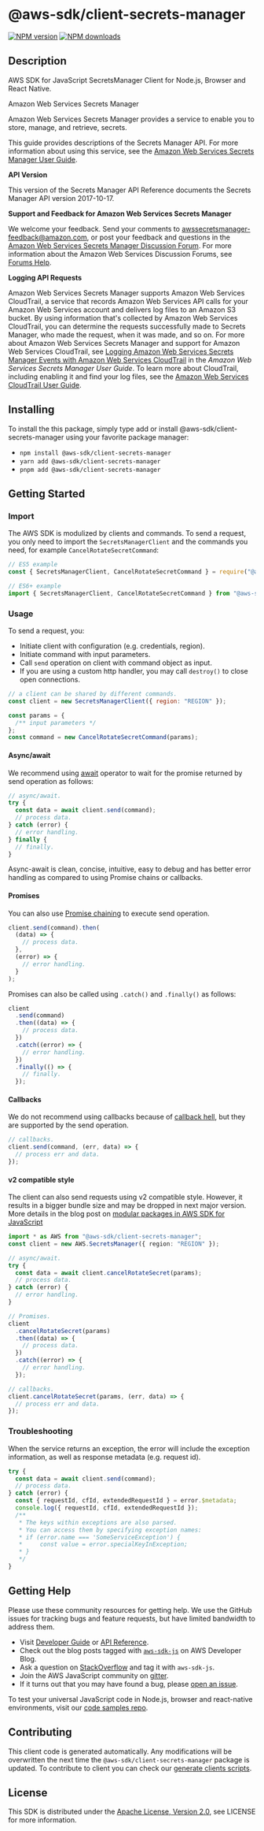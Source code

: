 # @aws-sdk/client-secrets-manager

[![NPM version](https://img.shields.io/npm/v/@aws-sdk/client-secrets-manager/latest.svg)](https://www.npmjs.com/package/@aws-sdk/client-secrets-manager)
[![NPM downloads](https://img.shields.io/npm/dm/@aws-sdk/client-secrets-manager.svg)](https://www.npmjs.com/package/@aws-sdk/client-secrets-manager)

## Description

AWS SDK for JavaScript SecretsManager Client for Node.js, Browser and React Native.

<fullname>Amazon Web Services Secrets Manager</fullname>

<p>Amazon Web Services Secrets Manager provides a service to enable you to store, manage, and retrieve, secrets.</p>

<p>This guide provides descriptions of the Secrets Manager API. For more information about using this
service, see the <a href="https://docs.aws.amazon.com/secretsmanager/latest/userguide/introduction.html">Amazon Web Services Secrets Manager User Guide</a>.</p>

<p>
<b>API Version</b>
</p>

<p>This version of the Secrets Manager API Reference documents the Secrets Manager API version 2017-10-17.</p>

<p>
<b>Support and Feedback for Amazon Web Services Secrets Manager</b>
</p>
<p>We welcome your feedback. Send your comments to <a href="mailto:awssecretsmanager-feedback@amazon.com">awssecretsmanager-feedback@amazon.com</a>, or post your feedback and questions in the <a href="http://forums.aws.amazon.com/forum.jspa?forumID=296">Amazon Web Services Secrets Manager Discussion Forum</a>. For more
information about the Amazon Web Services Discussion Forums, see <a href="http://forums.aws.amazon.com/help.jspa">Forums
Help</a>.</p>

<p>
<b>Logging API Requests</b>
</p>
<p>Amazon Web Services Secrets Manager supports Amazon Web Services CloudTrail, a service that records Amazon Web Services API calls for your Amazon Web Services
account and delivers log files to an Amazon S3 bucket. By using information that's collected
by Amazon Web Services CloudTrail, you can determine the requests successfully made to Secrets Manager, who made the
request, when it was made, and so on. For more about Amazon Web Services Secrets Manager and support for Amazon Web Services
CloudTrail, see <a href="https://docs.aws.amazon.com/secretsmanager/latest/userguide/monitoring.html#monitoring_cloudtrail">Logging
Amazon Web Services Secrets Manager Events with Amazon Web Services CloudTrail</a> in the <i>Amazon Web Services Secrets Manager User Guide</i>.
To learn more about CloudTrail, including enabling it and find your log files, see the <a href="https://docs.aws.amazon.com/awscloudtrail/latest/userguide/what_is_cloud_trail_top_level.html">Amazon Web Services CloudTrail User Guide</a>.</p>

## Installing

To install the this package, simply type add or install @aws-sdk/client-secrets-manager
using your favorite package manager:

- `npm install @aws-sdk/client-secrets-manager`
- `yarn add @aws-sdk/client-secrets-manager`
- `pnpm add @aws-sdk/client-secrets-manager`

## Getting Started

### Import

The AWS SDK is modulized by clients and commands.
To send a request, you only need to import the `SecretsManagerClient` and
the commands you need, for example `CancelRotateSecretCommand`:

```js
// ES5 example
const { SecretsManagerClient, CancelRotateSecretCommand } = require("@aws-sdk/client-secrets-manager");
```

```ts
// ES6+ example
import { SecretsManagerClient, CancelRotateSecretCommand } from "@aws-sdk/client-secrets-manager";
```

### Usage

To send a request, you:

- Initiate client with configuration (e.g. credentials, region).
- Initiate command with input parameters.
- Call `send` operation on client with command object as input.
- If you are using a custom http handler, you may call `destroy()` to close open connections.

```js
// a client can be shared by different commands.
const client = new SecretsManagerClient({ region: "REGION" });

const params = {
  /** input parameters */
};
const command = new CancelRotateSecretCommand(params);
```

#### Async/await

We recommend using [await](https://developer.mozilla.org/en-US/docs/Web/JavaScript/Reference/Operators/await)
operator to wait for the promise returned by send operation as follows:

```js
// async/await.
try {
  const data = await client.send(command);
  // process data.
} catch (error) {
  // error handling.
} finally {
  // finally.
}
```

Async-await is clean, concise, intuitive, easy to debug and has better error handling
as compared to using Promise chains or callbacks.

#### Promises

You can also use [Promise chaining](https://developer.mozilla.org/en-US/docs/Web/JavaScript/Guide/Using_promises#chaining)
to execute send operation.

```js
client.send(command).then(
  (data) => {
    // process data.
  },
  (error) => {
    // error handling.
  }
);
```

Promises can also be called using `.catch()` and `.finally()` as follows:

```js
client
  .send(command)
  .then((data) => {
    // process data.
  })
  .catch((error) => {
    // error handling.
  })
  .finally(() => {
    // finally.
  });
```

#### Callbacks

We do not recommend using callbacks because of [callback hell](http://callbackhell.com/),
but they are supported by the send operation.

```js
// callbacks.
client.send(command, (err, data) => {
  // process err and data.
});
```

#### v2 compatible style

The client can also send requests using v2 compatible style.
However, it results in a bigger bundle size and may be dropped in next major version. More details in the blog post
on [modular packages in AWS SDK for JavaScript](https://aws.amazon.com/blogs/developer/modular-packages-in-aws-sdk-for-javascript/)

```ts
import * as AWS from "@aws-sdk/client-secrets-manager";
const client = new AWS.SecretsManager({ region: "REGION" });

// async/await.
try {
  const data = await client.cancelRotateSecret(params);
  // process data.
} catch (error) {
  // error handling.
}

// Promises.
client
  .cancelRotateSecret(params)
  .then((data) => {
    // process data.
  })
  .catch((error) => {
    // error handling.
  });

// callbacks.
client.cancelRotateSecret(params, (err, data) => {
  // process err and data.
});
```

### Troubleshooting

When the service returns an exception, the error will include the exception information,
as well as response metadata (e.g. request id).

```js
try {
  const data = await client.send(command);
  // process data.
} catch (error) {
  const { requestId, cfId, extendedRequestId } = error.$metadata;
  console.log({ requestId, cfId, extendedRequestId });
  /**
   * The keys within exceptions are also parsed.
   * You can access them by specifying exception names:
   * if (error.name === 'SomeServiceException') {
   *     const value = error.specialKeyInException;
   * }
   */
}
```

## Getting Help

Please use these community resources for getting help.
We use the GitHub issues for tracking bugs and feature requests, but have limited bandwidth to address them.

- Visit [Developer Guide](https://docs.aws.amazon.com/sdk-for-javascript/v3/developer-guide/welcome.html)
  or [API Reference](https://docs.aws.amazon.com/AWSJavaScriptSDK/v3/latest/index.html).
- Check out the blog posts tagged with [`aws-sdk-js`](https://aws.amazon.com/blogs/developer/tag/aws-sdk-js/)
  on AWS Developer Blog.
- Ask a question on [StackOverflow](https://stackoverflow.com/questions/tagged/aws-sdk-js) and tag it with `aws-sdk-js`.
- Join the AWS JavaScript community on [gitter](https://gitter.im/aws/aws-sdk-js-v3).
- If it turns out that you may have found a bug, please [open an issue](https://github.com/aws/aws-sdk-js-v3/issues/new/choose).

To test your universal JavaScript code in Node.js, browser and react-native environments,
visit our [code samples repo](https://github.com/aws-samples/aws-sdk-js-tests).

## Contributing

This client code is generated automatically. Any modifications will be overwritten the next time the `@aws-sdk/client-secrets-manager` package is updated.
To contribute to client you can check our [generate clients scripts](https://github.com/aws/aws-sdk-js-v3/tree/main/scripts/generate-clients).

## License

This SDK is distributed under the
[Apache License, Version 2.0](http://www.apache.org/licenses/LICENSE-2.0),
see LICENSE for more information.
